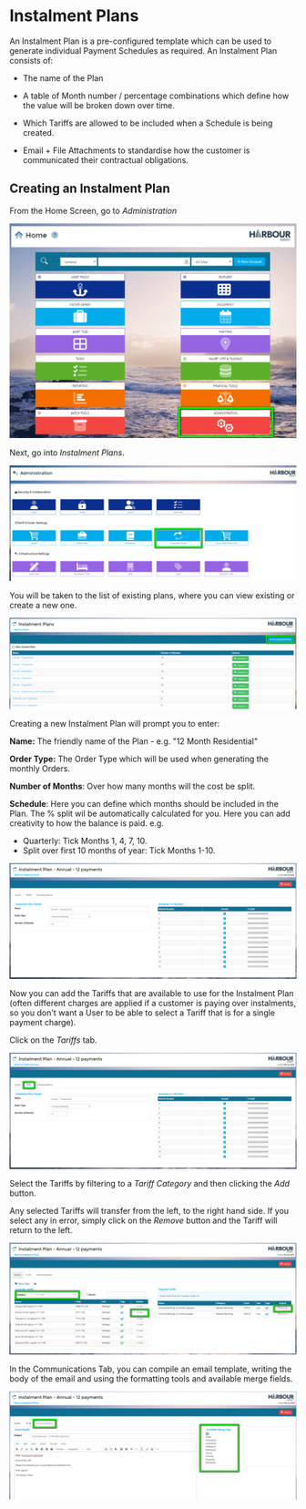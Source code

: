 # Instalment Plans

An Instalment Plan is a pre-configured template which can be used to generate individual Payment Schedules as required.  An Instalment Plan consists of:

- The name of the Plan
- A table of Month number / percentage combinations which define how the value will be broken down over time.

- Which Tariffs are allowed to be included when a Schedule is being created.
- Email + File Attachments to standardise how the customer is communicated their contractual obligations.

## Creating an Instalment Plan

From the Home Screen, go to *Administration*

![image-20230420141243992](image-20230420141243992.png)



Next, go into *Instalment Plans*.

![image-20230420141345897](image-20230420141345897.png)

You will be taken to the list of existing plans, where you can view existing or create a new one.

![image-20230420141455943](image-20230420141455943.png)

Creating a new Instalment Plan will prompt you to enter:

**Name:** The friendly name of the Plan - e.g. "12 Month Residential"

**Order Type:** The Order Type which will be used when generating the monthly Orders.

**Number of Months**: Over how many months will the cost be split.

**Schedule**: Here you can define which months should be included in the Plan.  The % split wil be automatically calculated for you.  Here you can add creativity to how the balance is paid.  e.g. 

- Quarterly: Tick Months 1, 4, 7, 10.
- Split over first 10 months of year: Tick Months 1-10.

![image-20230420141551944](image-20230420141551944.png)

Now you can add the Tariffs that are available to use for the Instalment Plan (often different charges are applied if a customer is paying over instalments, so you don't want a User to be able to select a Tariff that is for a single payment charge).

Click on the *Tariffs* tab.

![image-20230420141651025](image-20230420141651025.png)

Select the Tariffs by filtering to a *Tariff Category* and then clicking the *Add* button.

Any selected Tariffs will transfer from the left, to the right hand side. If you select any in error, simply click on the *Remove* button and the Tariff will return to the left.

![image-20230420141903954](image-20230420141903954.png)

In the Communications Tab, you can compile an email template, writing the body of the email and using the formatting tools and available merge fields.

![image-20230420142427370](image-20230420142427370.png)
